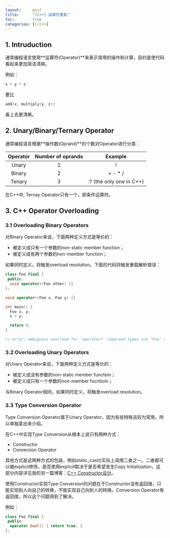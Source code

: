 ```yaml
---
layout:     post
title:      "[C++] 运算符重载"
toc:        true
categories: [C/C++]
---
```

## 1. Intruduction
通常编程语言使用**运算符(Operator)**来表示常用的操作和计算，目的是使代码看起来更加简洁清爽。

例如：
```c++
x + y * z
```
要比
```c++
add(x, multiply(y, z))
```
看上去更清晰。

## 2. Unary/Binary/Ternary Operator
通常编程语言根据**操作数(Oprand)**的个数对Operator进行分类：

| Operator    |    Number of oprands   |         Example             |
|:-----------:|:----------------------:|:---------------------------:|
| Unary       |1                       |    !                        |
| Binary      |2                       |    + - * /                  |
| Tenary      |3                       |    :? (the only one in C++) |

在C++中, Ternay Operator只有一个，即条件运算符。

## 3. C++ Operator Overloading
### 3.1 Overloading Binary Operators
对Binary Operator来说，下面两种定义方式是等价的：
* 被定义成只有一个参数的non-static member function；
* 被定义成有两个参数的non-member function；

如果同时定义，将触发overload resolution。下面的代码将触发重载解析错误：
```c++
class Foo final {
 public:
  void operator+(Foo other) {}
};

void operator+(Foo x, Foo y) {}

int main() {
  Foo x, y;
  x + y;

  return 0;
}

// error: ambiguous overload for ‘operator+’ (operand types are ‘Foo’ and ‘Foo’)
```

### 3.2 Overloading Unary Operators
对Unary Operator来说，下面两种定义方式是等价的：
* 被定义成没有参数的non-static member function；
* 被定义成只有一个参数的non-member fucntioin；

与Binary Operator相同，如果同时定义，将触发overload resolution。

### 3.3 Type Conversion Operator
Type Conversion Operator属于Unary Operator，因为有些特殊且较为常用，所以单独拿出来介绍。

在C++中实现Type Conversion从根本上说只有两种方式：
* Constructor
* Conversion Operator

其他方式是这两种方式的包装，例如static_cast()实际上调用二者之一。二者都可以被explicit修饰，是否使用explicit取决于是否希望发生Copy Initialization，这部分内容详见我的另一篇博客：[C++ Constructor设计](http://127.0.0.1:4000/c/c++/2018/06/22/CPP_Design_Constructor.html)。

使用Constructor实现Type Conversion的问题在于Constructor没有返回值，只能实现别人向自己的转换，不能实现自己向别人的转换。Conversion Operator有返回值，所以这个问题得到了解决。

例如：
```c++
class Foo final {
 public:
  operator bool() { return true; }
};
```

